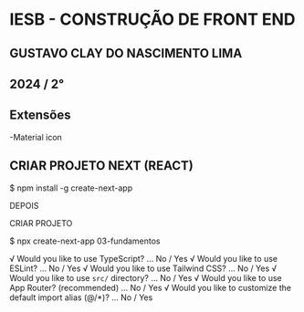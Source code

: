 # IESB - CONSTRUÇÃO DE FRONT END 

## GUSTAVO CLAY DO NASCIMENTO LIMA

## 2024 / 2°


## Extensões
-Material icon 

## CRIAR PROJETO NEXT (REACT)

$ npm install -g create-next-app

DEPOIS

CRIAR PROJETO

$ npx create-next-app 03-fundamentos

√ Would you like to use TypeScript? ... No / Yes
√ Would you like to use ESLint? ... No / Yes
√ Would you like to use Tailwind CSS? ... No / Yes
√ Would you like to use `src/` directory? ... No / Yes
√ Would you like to use App Router? (recommended) ... No / Yes
√ Would you like to customize the default import alias (@/*)? ... No / Yes